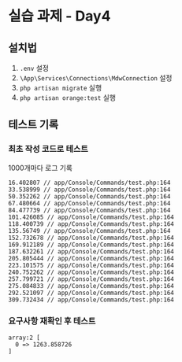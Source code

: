 # 실습 과제 - Day4

## 설치법

1. `.env` 설정
2. `\App\Services\Connections\MdwConnection` 설정
3. `php artisan migrate` 실행
4. `php artisan orange:test` 실행

## 테스트 기록

### 최초 작성 코드로 테스트

1000개마다 로그 기록

```shell
16.402807 // app/Console/Commands/test.php:164
33.538999 // app/Console/Commands/test.php:164
50.352262 // app/Console/Commands/test.php:164
67.480664 // app/Console/Commands/test.php:164
84.477739 // app/Console/Commands/test.php:164
101.426085 // app/Console/Commands/test.php:164
118.400739 // app/Console/Commands/test.php:164
135.56749 // app/Console/Commands/test.php:164
152.732678 // app/Console/Commands/test.php:164
169.912189 // app/Console/Commands/test.php:164
187.632261 // app/Console/Commands/test.php:164
205.805444 // app/Console/Commands/test.php:164
223.101575 // app/Console/Commands/test.php:164
240.752262 // app/Console/Commands/test.php:164
257.799721 // app/Console/Commands/test.php:164
275.084833 // app/Console/Commands/test.php:164
292.521097 // app/Console/Commands/test.php:164
309.732434 // app/Console/Commands/test.php:164
```

### 요구사항 재확인 후 테스트

```shell
array:2 [
  0 => 1263.858726
]
```
